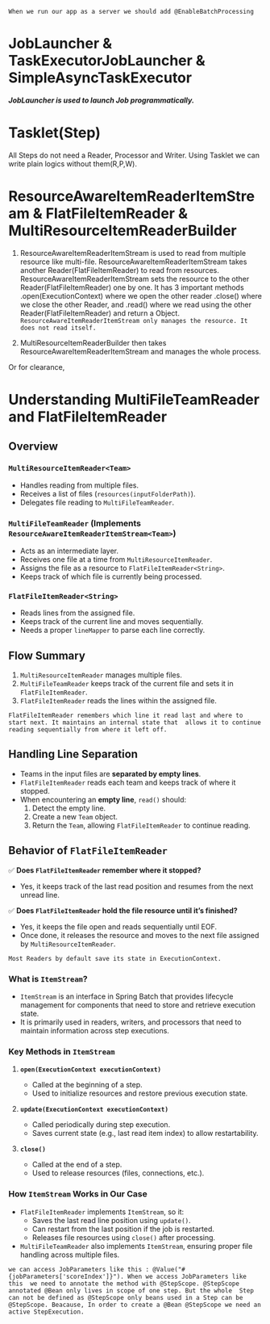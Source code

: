 `When we run our app as a server we should add @EnableBatchProcessing`

# JobLauncher & TaskExecutorJobLauncher & SimpleAsyncTaskExecutor

***JobLauncher is used to launch Job programmatically.***

# Tasklet(Step)

All Steps do not need a Reader, Processor and Writer. Using Tasklet we can write plain logics without
them(R,P,W).

# ResourceAwareItemReaderItemStream & FlatFileItemReader & MultiResourceItemReaderBuilder

1. ResourceAwareItemReaderItemStream is used to read from multiple resource like multi-file.
   ResourceAwareItemReaderItemStream takes another Reader(FlatFileItemReader) to read from resources.
   ResourceAwareItemReaderItemStream sets the resource to the other Reader(FlatFileItemReader) one by one.
   It has 3 important methods .open(ExecutionContext) where we open the other reader .close() where we close the other
   Reader,
   and .read() where we read using the other Reader(FlatFileItemReader) and return a Object.
   `ResourceAwareItemReaderItemStream only manages the resource. It does not read itself.`

2. MultiResourceItemReaderBuilder then takes ResourceAwareItemReaderItemStream and manages the whole process.

Or for clearance,

# Understanding MultiFileTeamReader and FlatFileItemReader

## Overview

### `MultiResourceItemReader<Team>`

- Handles reading from multiple files.
- Receives a list of files (`resources(inputFolderPath)`).
- Delegates file reading to `MultiFileTeamReader`.

### `MultiFileTeamReader` (Implements `ResourceAwareItemReaderItemStream<Team>`)

- Acts as an intermediate layer.
- Receives one file at a time from `MultiResourceItemReader`.
- Assigns the file as a resource to `FlatFileItemReader<String>`.
- Keeps track of which file is currently being processed.

### `FlatFileItemReader<String>`

- Reads lines from the assigned file.
- Keeps track of the current line and moves sequentially.
- Needs a proper `lineMapper` to parse each line correctly.

## Flow Summary

1. `MultiResourceItemReader` manages multiple files.
2. `MultiFileTeamReader` keeps track of the current file and sets it in `FlatFileItemReader`.
3. `FlatFileItemReader` reads the lines within the assigned file.

`FlatFileItemReader remembers which line it read last and where to start next. It maintains an internal state that 
allows it to continue reading sequentially from where it left off.`

## Handling Line Separation

- Teams in the input files are **separated by empty lines**.
- `FlatFileItemReader` reads each team and keeps track of where it stopped.
- When encountering an **empty line**, `read()` should:
    1. Detect the empty line.
    2. Create a new `Team` object.
    3. Return the `Team`, allowing `FlatFileItemReader` to continue reading.

## Behavior of `FlatFileItemReader`

✅ **Does `FlatFileItemReader` remember where it stopped?**

- Yes, it keeps track of the last read position and resumes from the next unread line.

✅ **Does `FlatFileItemReader` hold the file resource until it’s finished?**

- Yes, it keeps the file open and reads sequentially until EOF.
- Once done, it releases the resource and moves to the next file assigned by `MultiResourceItemReader`.

`Most Readers by default save its state in ExecutionContext.`

### What is `ItemStream`?

- `ItemStream` is an interface in Spring Batch that provides lifecycle management for components that need to store and
  retrieve execution state.
- It is primarily used in readers, writers, and processors that need to maintain information across step executions.

### Key Methods in `ItemStream`

1. **`open(ExecutionContext executionContext)`**
    - Called at the beginning of a step.
    - Used to initialize resources and restore previous execution state.

2. **`update(ExecutionContext executionContext)`**
    - Called periodically during step execution.
    - Saves current state (e.g., last read item index) to allow restartability.

3. **`close()`**
    - Called at the end of a step.
    - Used to release resources (files, connections, etc.).

### How `ItemStream` Works in Our Case

- `FlatFileItemReader` implements `ItemStream`, so it:
    - Saves the last read line position using `update()`.
    - Can restart from the last position if the job is restarted.
    - Releases file resources using `close()` after processing.
- `MultiFileTeamReader` also implements `ItemStream`, ensuring proper file handling across multiple files.

`we can access JobParameters like this : @Value("#{jobParameters['scoreIndex']}"). When we access JobParameters like this 
we need to annotate the method with @StepScope. @StepScope annotated @Bean only lives in scope of one step. But the whole 
Step can not be defined as @StepScope only beans used in a Step can be @StepScope. Beacause, In order to create a @Bean
@StepScope we need an active StepExecution.`